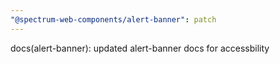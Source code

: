 ```yaml
---
"@spectrum-web-components/alert-banner": patch
---
```


docs(alert-banner): updated alert-banner docs for accessbility
